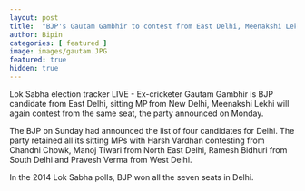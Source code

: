 ```yaml
---
layout: post
title:  "BJP's Gautam Gambhir to contest from East Delhi, Meenakshi Lekhi from New Delhi"
author: Bipin
categories: [ featured ]
image: images/gautam.JPG
featured: true
hidden: true
---
```

Lok Sabha election tracker LIVE -  Ex-cricketer Gautam Gambhir is BJP candidate from East Delhi, sitting MP from New Delhi, Meenakshi Lekhi will again contest from the same seat, the party announced on Monday.

The BJP on Sunday had announced the list of four candidates for Delhi. The party retained all its sitting MPs with Harsh Vardhan contesting from Chandni Chowk, Manoj Tiwari from North East Delhi, Ramesh Bidhuri from South Delhi and Pravesh Verma from West Delhi.

In the 2014 Lok Sabha polls, BJP won all the seven seats in Delhi.